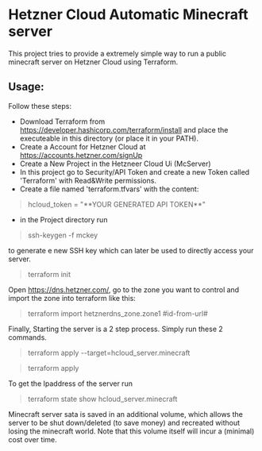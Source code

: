 # Hetzner Cloud Automatic Minecraft server

This project tries to provide a extremely simple way to run a public minecraft server on Hetzner Cloud using Terraform.

## Usage:

Follow these steps:

* Download Terraform from https://developer.hashicorp.com/terraform/install and place the executeable in this
  directory (or place it in your PATH).
* Create a Account for Hetzner Cloud at https://accounts.hetzner.com/signUp
* Create a New Project in the Hetzneer Cloud Ui (McServer)
* In this project go to Security/API Token and create a new Token called 'Terraform' with Read&Write permissions.
* Create a file named 'terraform.tfvars' with the content:

> hcloud_token = "\*\*YOUR GENERATED API TOKEN\*\*"

* in the Project directory run

> ssh-keygen -f mckey

to generate e new SSH key which can later be used to directly access your server.

> terraform init

Open https://dns.hetzner.com/, go to the zone you want to control and import the zone into terraform like this:

> terraform import hetznerdns_zone.zone1 #id-from-url#

Finally, Starting the server is a 2 step process. Simply run these 2 commands.

> terraform apply --target=hcloud_server.minecraft

> terraform apply

To get the Ipaddress of the server run
> terraform state show hcloud_server.minecraft


Minecraft server sata is saved in an additional volume, which allows the server to be shut down/deleted (to save money)
and recreated without losing the minecraft world. Note that this volume itself will incur a (minimal) cost over time.